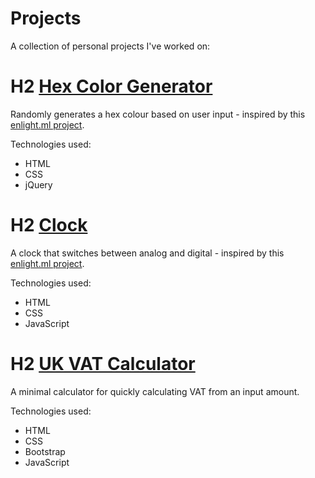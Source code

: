 # Projects
A collection of personal projects I've worked on:

# H2 [Hex Color Generator](https://leoreeves.github.io/Projects/Hex%20Color%20Generator/)

Randomly generates a hex colour based on user input - inspired by this [enlight.ml project](https://enlight.ml/projects/color/color-generator.html).

Technologies used: 
- HTML
- CSS
- jQuery

# H2 [Clock](https://leoreeves.github.io/Projects/Clock/)

A clock that switches between analog and digital - inspired by this [enlight.ml project](https://enlight.ml/projects/clock/clock.html).

Technologies used:
- HTML
- CSS
- JavaScript

# H2 [UK VAT Calculator](https://leoreeves.github.io/Projects/UK-VAT-Calculator/)

A minimal calculator for quickly calculating VAT from an input amount.

Technologies used:
- HTML
- CSS
- Bootstrap
- JavaScript
